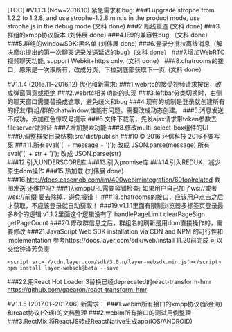 [TOC]
#V1.1.3 (Now~2016.10) 紧急需求和bug:
###1.upgrade strophe from 1.2.2 to 1.2.8, and use strophe-1.2.8.min.js in the product mode, use strophe.js in the debug mode (文科 done)
###2.断线重连 (文科 done)
###3.群组的xmpp协议版本  (刘伟展 done)
###4.IE9的兼容性bug （文科 done）
###5.群组的windowSDK:黑名单 (刘伟展 done)
###6.登录分批拉离线消息（解决摩尔提出的第一次聊天记录发送延迟的bug）(文科 done）
###7.增加WebRTC视频聊天功能, support Webkit+https only. (文科 done）
###8.chatrooms的接口，原来是一次取所有，改成分页，下拉到底部获取下一页. (文科 done）

#V1.1.4 (2016.11~2016.12) 优化和新需求:
###1.webrtc的接受视频请求按钮，改成弹窗同意或拒绝
###2.webrtc相关功能的实现
###3.leftbar分类切换时，右侧的聊天窗口需要替换成遮罩，避免歧义和bug
###4.现有的机制是登录就创建所有的好友/群组/群的chatwindow,性能有问题。需要改成动态创建。
###5.消息发送不成功，添加红色惊叹号提示
###6.文件下载前，先发ajax请求带token参数去fileserver做验证
###7.增加搜索功能
###8.修改multi-select-box组件的UI
###9.调整框架目录结构:src/dist/publish
###10.© 2016 环信科技  2016不要写死
###11.所有eval('(' + message + ')');  改成 JSON.parse(message)  所有 eval('(' + str + ')');  改成 JSON.parse(str)  
###12.引入UNDERSCORE库
###13.引入promise库
###14.引入REDUX，减少原生dom操作
###15.热加载 (刘伟展 done)
###16.http://docs.easemob.com/im/400webimintegration/60toolrelated 截图发送 还维护吗?
###17.xmppURL需要容错检查: 如果用户自己加了ws://或者wss://前缀 要去除掉，避免报错！
###18.chatrooms的接口，应该用户点击之后才获取，不应该登录就自动获取！
###19.v1.1.1里面有限制浏览器多标签页登录最多8个的逻辑 v1.1.2里面这个逻辑没有了  handlePageLimit clearPageSign getPageCount
###20.修改群信息之后，群组名的刷新是用dom直接操作的，需要修改
###21.JavaScript Web SDK installation via CDN and NPM 的可行性和implementation 参考https://docs.layer.com/sdk/web/install 11.20前完成 可以交给钟泽芳负责

```
<script src='//cdn.layer.com/sdk/3.0.n/layer-websdk.min.js'></script>
npm install layer-websdk@beta --save
```
###22.用React Hot Loader 3替换已经deprecated的react-transform-hmr https://github.com/gaearon/react-transform-hmr

#V1.1.5 (2017.01~2017.06) 新需求：
###1.webim所有接口的xmpp协议(邹金海)和react协议(仝瑶)的文档整理
###2.webim所有接口的测试用例整理
###3.RectMix:将ReactJS转成ReactNative生成app(IOS/ANDROID)


 
